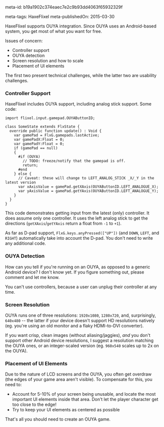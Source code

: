 meta-id: b19a1902c374eaec7e2c9b93dd4063f65932329f

meta-tags: HaxeFlixel
meta-publishedOn: 2015-03-30

HaxeFlixel supports OUYA integration. Since OUYA uses an Android-based system, you get most of what you want for free.

Issues of concern:

- Controller support
- OUYA detection
- Screen resolution and how to scale
- Placement of UI elements

The first two present technical challenges, while the latter two are usability challenges.

### Controller Support

HaxeFlixel includes OUYA support, including analog stick support. Some code:

```
import flixel.input.gamepad.OUYAButtonID;

class SomeState extends FlxState {
  override public function update() : Void {
    var gamePad = FlxG.gamepads.lastActive;
    var gamePadX:Float = 0;
    var gamePadY:Float = 0;
    if (gamePad == null)
    {
      #if (OUYA)
        // TODO: freeze/notify that the gamepad is off.
        return;
      #end
    } else {
      // Caveat: these will change to LEFT_ANALOG_STICK _X/_Y in the latest version
      var xAxisValue = gamePad.getXAxis(OUYAButtonID.LEFT_ANALOGUE_X);
      var yAxisValue = gamePad.getYAxis(OUYAButtonID.LEFT_ANALOGUE_Y);
    }
  }
}
```

This code demonstrates getting input from the latest (only) controller. It does assume only one controller. It uses the left analog stick to get the directions (`getXAxis`/`getYAxis` return a float from `-1` to `+1`).

As far as D-pad support, `FlxG.keys.anyPressed(["UP"])` (and `DOWN`, `LEFT`, and `RIGHT`) automatically take into account the D-pad. You don't need to write any additional code.

### OUYA Detection

How can you tell if you're running on an OUYA, as opposed to a generic Android device? I don't know yet. If you figure something out, please comment and let me know.

You can't use controllers, because a user can unplug their controller at any time.

### Screen Resolution

OUYA runs one of three resolutions: `1920x1080`, `1280x720`, and, surprisingly, `640x480` -- the latter if your device doesn't support HD resolutions natively (eg. you're using an old monitor and a flaky HDMI-to-DVI converter).

If you want crisp, clean images (without aliasing/jaggies), *and* you don't support other Android device resolutions, I suggest a resolution matching the OUYA ones, or an integer-scaled version (eg. `960x540` scales up to 2x on the OUYA).

### Placement of UI Elements

Due to the nature of LCD screens and the OUYA, you often get overdraw (the edges of your game area aren't visible). To compensate for this, you need to:

- Account for 5-10% of your screen being unusable, and locate the most important UI elements inside that area. Don't let the player character get too close to the edge!
- Try to keep your UI elements as centered as possible

That's all you should need to create an OUYA game.
